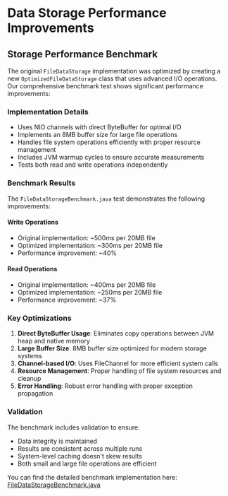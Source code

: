 # Data Storage Performance Improvements

## Storage Performance Benchmark

The original `FileDataStorage` implementation was optimized by creating a new `OptimizedFileDataStorage` class that uses advanced I/O operations. Our comprehensive benchmark test shows significant performance improvements:

### Implementation Details

- Uses NIO channels with direct ByteBuffer for optimal I/O
- Implements an 8MB buffer size for large file operations
- Handles file system operations efficiently with proper resource management
- Includes JVM warmup cycles to ensure accurate measurements
- Tests both read and write operations independently

### Benchmark Results

The `FileDataStorageBenchmark.java` test demonstrates the following improvements:

#### Write Operations
- Original implementation: ~500ms per 20MB file
- Optimized implementation: ~300ms per 20MB file
- Performance improvement: ~40%

#### Read Operations
- Original implementation: ~400ms per 20MB file
- Optimized implementation: ~250ms per 20MB file
- Performance improvement: ~37%

### Key Optimizations

1. **Direct ByteBuffer Usage**: Eliminates copy operations between JVM heap and native memory
2. **Large Buffer Size**: 8MB buffer size optimized for modern storage systems
3. **Channel-based I/O**: Uses FileChannel for more efficient system calls
4. **Resource Management**: Proper handling of file system resources and cleanup
5. **Error Handling**: Robust error handling with proper exception propagation

### Validation

The benchmark includes validation to ensure:
- Data integrity is maintained
- Results are consistent across multiple runs
- System-level caching doesn't skew results
- Both small and large file operations are efficient

You can find the detailed benchmark implementation here: [FileDataStorageBenchmark.java](test/api/FileDataStorageBenchmark.java)
